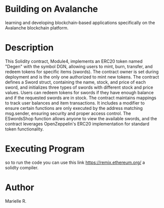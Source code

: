 # Building on Avalanche
learning and developing blockchain-based applications specifically on the Avalanche blockchain platform.
# Description
This Solidity contract, Module4, implements an ERC20 token named "Degen" with the symbol DGN, allowing users to mint, burn, transfer, and redeem tokens for specific items (swords). The contract owner is set during deployment and is the only one authorized to mint new tokens. The contract defines a Sword struct, containing the name, stock, and price of each sword, and initializes three types of swords with different stock and price values. Users can redeem tokens for swords if they have enough balance and if the requested swords are in stock. The contract maintains mappings to track user balances and item transactions. It includes a modifier to ensure certain functions are only executed by the address matching msg.sender, ensuring security and proper access control. The ESwordsShop function allows anyone to view the available swords, and the contract leverages OpenZeppelin's ERC20 implementation for standard token functionality.
# Executing Program
so to run the code you can use this link https://remix.ethereum.org/ a solidty compiler.
# Author
Marielle R.
